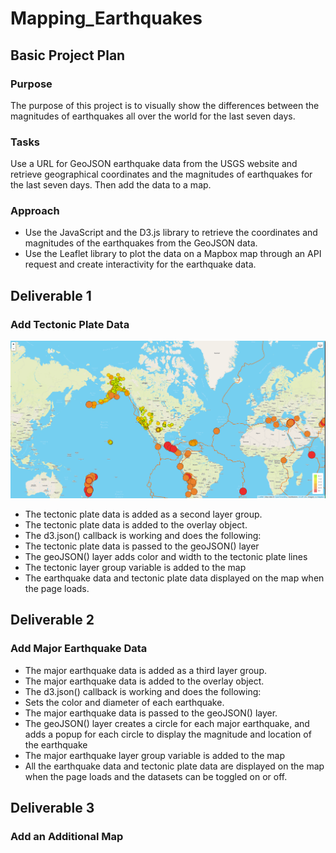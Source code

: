 # Mapping_Earthquakes

## Basic Project Plan

### Purpose

The purpose of this project is to visually show the differences between the magnitudes of earthquakes all over the world for the last seven days.

### Tasks

Use a URL for GeoJSON earthquake data from the USGS website and retrieve geographical coordinates and the magnitudes of earthquakes for the last seven days. Then add the data to a map.

### Approach

- Use the JavaScript and the D3.js library to retrieve the coordinates and magnitudes of the earthquakes from the GeoJSON data. 
- Use the Leaflet library to plot the data on a Mapbox map through an API request and create interactivity for the earthquake data.

## Deliverable 1

### Add Tectonic Plate Data

![](image1.png)

- The tectonic plate data is added as a second layer group.
- The tectonic plate data is added to the overlay object.
- The d3.json() callback is working and does the following:
- The tectonic plate data is passed to the geoJSON() layer
- The geoJSON() layer adds color and width to the tectonic plate lines
- The tectonic layer group variable is added to the map
- The earthquake data and tectonic plate data displayed on the map when the page loads.

## Deliverable 2

### Add Major Earthquake Data

- The major earthquake data is added as a third layer group.
- The major earthquake data is added to the overlay object.
- The d3.json() callback is working and does the following:
- Sets the color and diameter of each earthquake.
- The major earthquake data is passed to the geoJSON() layer.
- The geoJSON() layer creates a circle for each major earthquake, and adds a popup for each circle to display the magnitude and location of the earthquake
- The major earthquake layer group variable is added to the map
- All the earthquake data and tectonic plate data are displayed on the map when the page loads and the datasets can be toggled on or off.

## Deliverable 3

### Add an Additional Map





